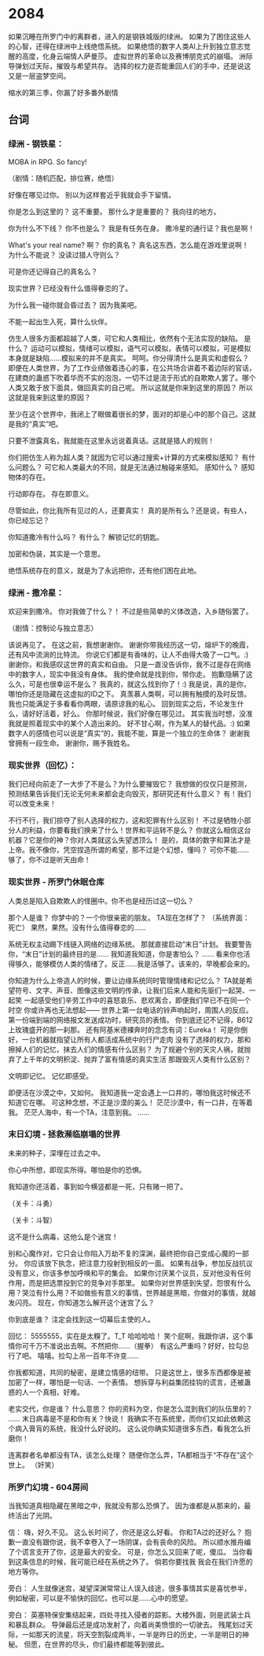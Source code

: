 # 2084

如果沉睡在所罗门中的离群者，进入的是钢铁城版的绿洲。
如果为了困住这些人的心智，还得在绿洲中上线绝悟系统。
如果绝悟的数字人类AI上升到独立意志觉醒的高度，化身云端情人萨曼莎。
虚拟世界的革命以及赛博朋克式的崩塌。
洲际导弹划过天际，摧毁与希望共存。
选择的权力是否能重回人们的手中，还是说这又是一层盗梦空间。

缩水的第三季，你漏了好多番外剧情

## 台词

### 绿洲 - 钢铁星：

MOBA in RPG. So fancy!

（剧情：随机匹配，排位赛，绝悟）

好像在哪见过你。
别以为这样套近乎我就会手下留情。

你是怎么到这里的？
这不重要。
那什么才是重要的？
我向往的地方。

你为什么不下线？
你不也是么？
我是有任务在身。
撒冷星的通行证？我也是啊！

What's your real name?
啊？
你的真名？
真名这东西，怎么能在游戏里说啊！
为什么不能说？
没读过猎人守则么？

可是你还记得自己的真名么？

现实世界？已经没有什么值得眷恋的了。

为什么我一碰你就会昏过去？
因为我美吧。

不能一起出生入死，算什么伙伴。

仿生人很多方面都超越了人类，可它和人类相比，依然有个无法实现的缺陷。
是什么？
运动可以模拟，情绪可以模拟，语气可以模拟，表情可以模拟，可是模拟本身就是缺陷……模拟来的并不是真实。
呵呵。你分得清什么是真实和虚假么？即便在人类世界，为了工作业绩做着违心的事，在公共场合讲着不着边际的官话，在建商的蛊惑下吹着华而不实的泡泡，一切不过是流于形式的自欺欺人罢了。哪个人类又敢于放下面具，做回真实的自己呢。
所以这就是你来到这里的原因？
所以这就是我来到这里的原因？

至少在这个世界中，我闭上了眼做着很长的梦，面对的却是心中的那个自己。这就是我的“真实”吧。

只要不泄露真名，我就能在这里永远说着真话。这就是猎人的规则！

你们把仿生人称为超人类？就因为它可以通过搜索+计算的方式来模拟感知？
有什么问题么？
可它和人类最大的不同，就是无法通过触碰来感知。
感知什么？
感知物体的存在。

行动即存在。
存在即意义。

尽管如此，你比我所有见过的人，还要真实！
真的是所有么？还是说，有些人，你已经忘记？

你知道撒冷有什么吗？
有什么？
解锁记忆的钥匙。

加密和伪装，其实是一个意思。

绝悟系统存在的意义，就是为了永远把你，还有他们困在此地。

### 绿洲 - 撒冷星：

欢迎来到撒冷。
你对我做了什么？！
不过是些简单的义体改造，入乡随俗罢了。

（剧情：控制论与独立意志）

该说再见了。
在这之前，我想谢谢你。
谢谢你带我经历这一切，熔炉下的晚霞，还有风中流淌的比特流。
你说它们都是有香味的，让人不由得大吸了一口气。:)
谢谢你，和我感叹这世界的真实和自由。
只是一直没告诉你，我不过是存在网络中的数字人，现实中我没有身体。
我的使命就是找到你，带你走。
抱歉隐瞒了这么久，可是也很幸运不是么？
我真的，就这么找到你了！:)
我是说，真的是你，哪怕你还是隐藏在这虚拟的ID之下。
真羡慕人类啊，可以拥有触摸的及时反馈。
我也只能满足于多看看你两眼，请原谅我的私心。
回到现实之后，不论发生什么，请好好活着，好么。
你那时候说，我们好像在哪见过。
其实我当时想，没准我就是照着现实中的某个人造出来的。
好不甘心啊，作为某人的替代品。:)
如果数字人的感情也可以说是“真实”的，我能不能，算是一个独立的生命体？
谢谢我曾拥有一段生命。
谢谢你，赐予我姓名。


### 现实世界（回忆）：

我们已经向前走了一大步了不是么？为什么要摧毁它？
我想做的仅仅只是预测，预测结果告诉我们无论无何未来都会走向毁灭，那研究还有什么意义？
有！我们可以改变未来！

不行不行，我们掠夺了别人选择的权力，这和犯罪有什么区别！
不过是牺牲小部分人的利益，你要看我们换来了什么！世界和平运转不是么？
你就这么相信这台机器？它是你的神？你对人类就这么失望透顶么！
是的，具体的数字和算法才是上帝。我不像你，凭空捏造所谓的希望，那不过是个幻想，懂吗？
可你不能……
够了，你不过是听天由命！


### 现实世界 - 所罗门休眠仓库

人类总是陷入自欺欺人的怪圈中。你不也是经历过这一切么？

那个人是谁？
你梦中的？一个你很亲密的朋友。
TA现在怎样了？
（系统界面：死亡）
果然，果然。没有什么值得眷恋的……

系统无权主动踢下线链入网络的边缘系统。
那就直接启动“末日”计划。
我要警告你，“末日”计划的最终目的是……
我知道我知道，你是害怕么？
……
看来你也活得够久，能够模仿人类的情绪了。反正……我是活够了。该来的，早晚都会来的。

你知道为什么上帝造人的时候，要让边缘系统同时管理情绪和记忆么？
TA就是希望符号、文字、声音、图像这些文明的传承，让我们后来人能和先驱们一起哭、一起笑
一起感受他们辛劳工作中的喜怒哀乐、悲欢离合，即便我们早已不在同一个时空
你或许再也无法想起——
世界上第一台电话的铃声响起时，周围人的反应。
第一份端到端的网络报文发送成功时，研究员的表情。
你到底还记不记得，B612上玫瑰盛开的那一刹那。
还有阿基米德裸奔时的念念有词：Eureka！
可是你倒好，一台机器就指望让所有人都活成系统中的行尸走肉
没有了选择的权力，那和擦掉人们的记忆，抹去人们的情感有什么区别？
为了规避个别的天灾人祸，就抛弃了上千年的文明积淀、抛弃了富有情感的真实生活
那跟毁灭人类有什么区别？

文明即记忆。
记忆即感受。

即便活在沙漠之中，又如何。
我知道我一定会遇上一口井的，哪怕我这时候还不知道它在哪。
可这种念想，不正是沙漠的美么！
茫茫沙漠中，有一口井，在等着我。
茫茫人海中，有一个TA，注意到我。
……

### 末日幻境 - 拯救濒临崩塌的世界

未来的种子，深埋在过去之中。

你心中所想，即现实所得。哪怕是你的恐惧。

我知道你还活着，事到如今横竖都是一死，只有赌一把了。

（关卡：斗勇）

（关卡：斗智）

这不是什么病毒，这他么是个迷宫！

别和心魔作对，它只会让你陷入万劫不复的深渊，最终把你自己变成心魔的一部分。
你应该放下执念，把注意力投射到相反的一面。
如果有战争，参加反战抗议没有意义，你该多参加呼唤和平的集会。
如果你讨厌某个议员，反对他没有任何作用，而是把选票投到它的竞争对手那里。
如果你对世界感到失望，怨恨有什么用？哭泣有什么用？不如做些有意义的事情，世界越是黑暗，你做对的事情，就越发闪亮。
现在，你知道怎么解开这个迷宫了么？

你到底是谁？
注定会找到这一切幕后主使的人。

回忆：
5555555，实在是太糗了。T_T
哈哈哈哈！
笑个屁啊，我跟你讲，这个事情你可千万不准说出去啊。不然把你……（握拳）
有这么严重吗？好好，拉勾总行了吧。
嘻嘻。拉勾上吊一百年不许变……

你我都知道，共同的秘密，是建立情感的纽带。
只是这世上，很多东西都像是被加密了一样，哪怕是一句话、一个表情。
想拆穿与利益集团挂钩的谎言，还被蛊惑的人一个真相，好难。

老实交代，你是谁？
什么意思？
你的资料为空，你是怎么混到我们的队伍里的？
……
末日病毒是不是和你有关？快说！
我确实不在系统里，而你们又如此依赖这个病入膏肓的系统，我没什么好说的。
这么说你确实知道很多东西，看我怎么折磨你！

连离群者名单都没有TA，该怎么处理？
随便你怎么弄，TA都相当于“不存在”这个世上。
（奸笑）

### 所罗门幻境 - 604房间

当我知道真相隐藏在黑暗之中，我就没有那么恐惧了。
因为谁都是从那来的，最终活出了光阴。

信：
嗨，好久不见。
这么长时间了，你还是这么好看。
你和TA过的还好么？
抱歉一直没有跟你说，我不幸卷入了一场阴谋，会有丧命的风险。
所以顺水推舟编了个谎言支开了你，这是最大的安全。
可是，你怎么又回来了呢，傻瓜。
当你看到这条信息的时候，我可能已经在系统之外了。
倘若你要找我
我会在我们许愿的地方等你。

旁白：
人生就像迷宫，凝望深渊常常让人误入歧途，很多事情其实是喜忧参半，例如秘密，可以是不愉快的回忆，也可以是……心中的愿望。

旁白：
英塞特保安集结起来，四处寻找入侵者的踪影。大楼外面，则是武装士兵和暴乱群众。
导弹最后还是成功发射了，向着尚美愤恨的一切驶去。
残尾划过天际，一如那天的流星，将天空割裂成两半，一半是昨日的历史，一半是明日的神秘。
但愿，在世界的尽头，你们最终都能等到彼此。